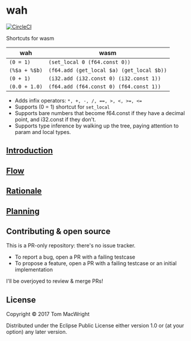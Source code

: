 # wah

[![CircleCI](https://circleci.com/gh/tmcw/wah.svg?style=shield)](https://circleci.com/gh/tmcw/wah)

Shortcuts for wasm

| wah       | wasm                                      |
|---------------|-------------------------------------------|
| `(0 = 1)`     | `(set_local 0 (f64.const 0))`             |
| `(%$a + %$b)` | `(f64.add (get_local $a) (get_local $b))` |
| `(0 + 1)` | `(i32.add (i32.const 0) (i32.const 1))` |
| `(0.0 + 1.0)` | `(f64.add (f64.const 0) (f64.const 1))` |

* Adds infix operators: `*, +, -, /, ==, >, <, >=, <=`
* Supports (0 = 1) shortcut for `set_local`
* Supports bare numbers that become f64.const if they have a decimal point, and
  i32.const if they don't.
* Supports type inference by walking up the tree, paying attention to param
  and local types.

## [Introduction](doc/intro.md)

## [Flow](doc/flow.md)

## [Rationale](doc/rationale.md)

## [Planning](doc/planning.md)

## Contributing & open source

This is a PR-only repository: there's no issue tracker.

* To report a bug, open a PR with a failing testcase
* To propose a feature, open a PR with a failing testcase or an initial implementation

I'll be overjoyed to review & merge PRs!

## License

Copyright © 2017 Tom MacWright

Distributed under the Eclipse Public License either version 1.0 or (at
your option) any later version.
